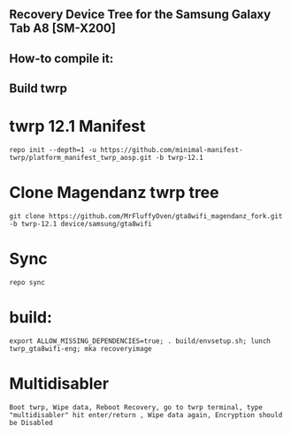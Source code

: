 ## Recovery Device Tree for the Samsung Galaxy Tab A8 [SM-X200]

## How-to compile it:


## Build twrp

# twrp 12.1 Manifest
    repo init --depth=1 -u https://github.com/minimal-manifest-twrp/platform_manifest_twrp_aosp.git -b twrp-12.1

# Clone Magendanz twrp tree
    git clone https://github.com/MrFluffyOven/gta8wifi_magendanz_fork.git -b twrp-12.1 device/samsung/gta8wifi

# Sync
    repo sync

# build:
    export ALLOW_MISSING_DEPENDENCIES=true; . build/envsetup.sh; lunch twrp_gta8wifi-eng; mka recoveryimage
# Multidisabler
    Boot twrp, Wipe data, Reboot Recovery, go to twrp terminal, type "multidisabler" hit enter/return , Wipe data again, Encryption should be Disabled
